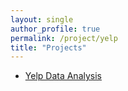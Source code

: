 ```yaml
---
layout: single
author_profile: true
permalink: /project/yelp
title: "Projects"
---
```


- [Yelp Data Analysis](https://david-data-scientist.github.io/project/yelp)
